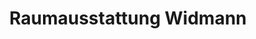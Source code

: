 ---
title: "Raumausstattung Widmann"
url: /stuttgart/raumausstattung-widmann/
shop: Raumausstattung
---
